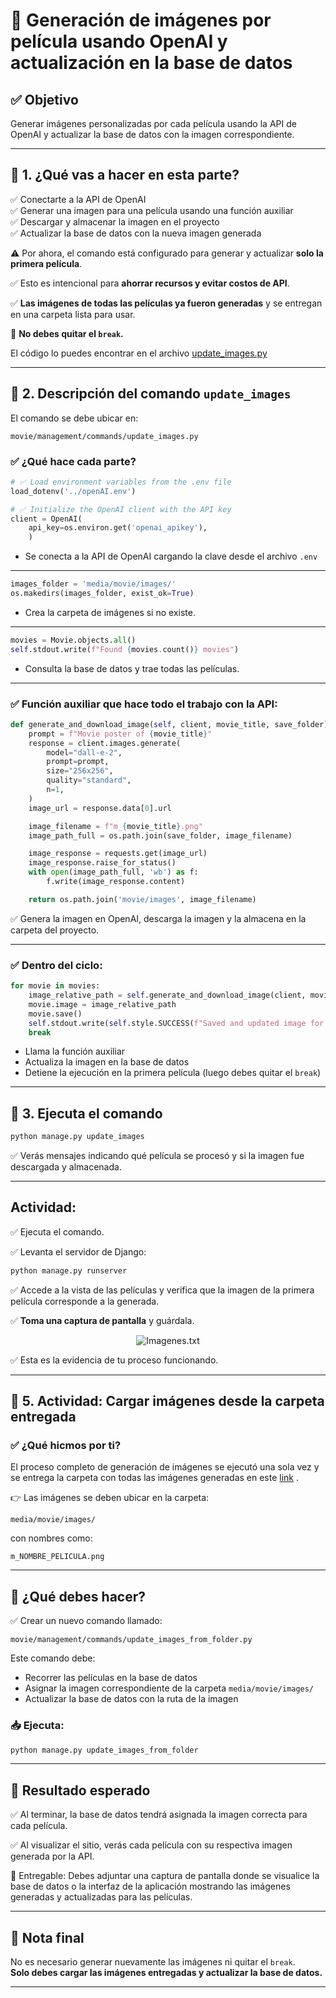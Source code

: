 # 🎨 Generación de imágenes por película usando OpenAI y actualización en la base de datos

## ✅ Objetivo
Generar imágenes personalizadas por cada película usando la API de OpenAI y actualizar la base de datos con la imagen correspondiente.

---

## 📌 1. ¿Qué vas a hacer en esta parte?
✅ Conectarte a la API de OpenAI  
✅ Generar una imagen para una película usando una función auxiliar  
✅ Descargar y almacenar la imagen en el proyecto  
✅ Actualizar la base de datos con la nueva imagen generada

⚠️ Por ahora, el comando está configurado para generar y actualizar **solo la primera película**.

✅ Esto es intencional para **ahorrar recursos y evitar costos de API**.

✅ **Las imágenes de todas las películas ya fueron generadas** y se entregan en una carpeta lista para usar.

🚫 **No debes quitar el `break`.**

El código lo puedes encontrar en el archivo [update_images.py](aux_files/update_images.py)

---

## 📌 2. Descripción del comando `update_images`
El comando se debe ubicar en:
```
movie/management/commands/update_images.py
```

### ✅ ¿Qué hace cada parte?

```python
# ✅ Load environment variables from the .env file
load_dotenv('../openAI.env')

# ✅ Initialize the OpenAI client with the API key
client = OpenAI(
    api_key=os.environ.get('openai_apikey'),
    )
```
- Se conecta a la API de OpenAI cargando la clave desde el archivo `.env`

---

```python
images_folder = 'media/movie/images/'
os.makedirs(images_folder, exist_ok=True)
```
- Crea la carpeta de imágenes si no existe.

---

```python
movies = Movie.objects.all()
self.stdout.write(f"Found {movies.count()} movies")
```
- Consulta la base de datos y trae todas las películas.

---

### ✅ Función auxiliar que hace todo el trabajo con la API:
```python
def generate_and_download_image(self, client, movie_title, save_folder):
    prompt = f"Movie poster of {movie_title}"
    response = client.images.generate(
        model="dall-e-2",
        prompt=prompt,
        size="256x256",
        quality="standard",
        n=1,
    )
    image_url = response.data[0].url

    image_filename = f"m_{movie_title}.png"
    image_path_full = os.path.join(save_folder, image_filename)

    image_response = requests.get(image_url)
    image_response.raise_for_status()
    with open(image_path_full, 'wb') as f:
        f.write(image_response.content)

    return os.path.join('movie/images', image_filename)
```
✅ Genera la imagen en OpenAI, descarga la imagen y la almacena en la carpeta del proyecto.

---

### ✅ Dentro del ciclo:
```python
for movie in movies:
    image_relative_path = self.generate_and_download_image(client, movie.title, images_folder)
    movie.image = image_relative_path
    movie.save()
    self.stdout.write(self.style.SUCCESS(f"Saved and updated image for: {movie.title}"))
    break
```
- Llama la función auxiliar
- Actualiza la imagen en la base de datos
- Detiene la ejecución en la primera película (luego debes quitar el `break`)

---

## 📌 3. Ejecuta el comando
```bash
python manage.py update_images
```

✅ Verás mensajes indicando qué película se procesó y si la imagen fue descargada y almacenada.

---

## Actividad: 
✅ Ejecuta el comando.

✅ Levanta el servidor de Django:
```bash
python manage.py runserver
```

✅ Accede a la vista de las películas y verifica que la imagen de la primera película corresponde a la generada.

✅ **Toma una captura de pantalla** y guárdala.

<div align="center">
  <img src="imgs/updatemovies1.png" alt="Imagenes.txt">
</div>


✅ Esta es la evidencia de tu proceso funcionando.

---

## 📌 5. Actividad: Cargar imágenes desde la carpeta entregada

### ✅ ¿Qué hicmos por ti?
El proceso completo de generación de imágenes se ejecutó una sola vez y se entrega la carpeta con todas las imágenes generadas en este [link](https://eafit-my.sharepoint.com/:u:/g/personal/jdmartinev_eafit_edu_co/EZWTYwpkbHhHjIEZfkgc_mwBuknZR5cizHhIhRuDo9qrnQ?e=u2ynMP) .

👉 Las imágenes se deben ubicar en la carpeta:
```
media/movie/images/
```
con nombres como:
```
m_NOMBRE_PELICULA.png
```

---

## 📌 ¿Qué debes hacer?
✅ Crear un nuevo comando llamado:
```
movie/management/commands/update_images_from_folder.py
```

Este comando debe:
- Recorrer las películas en la base de datos
- Asignar la imagen correspondiente de la carpeta `media/movie/images/`
- Actualizar la base de datos con la ruta de la imagen

### 📥 Ejecuta:
```bash
python manage.py update_images_from_folder
```

---

## 📌 Resultado esperado
✅ Al terminar, la base de datos tendrá asignada la imagen correcta para cada película.

✅ Al visualizar el sitio, verás cada película con su respectiva imagen generada por la API.

📸 Entregable: Debes adjuntar una captura de pantalla donde se visualice la base de datos o la interfaz de la aplicación mostrando las imágenes generadas y actualizadas para las películas.

---

## 📌 Nota final
No es necesario generar nuevamente las imágenes ni quitar el `break`.  
**Solo debes cargar las imágenes entregadas y actualizar la base de datos.**

---

